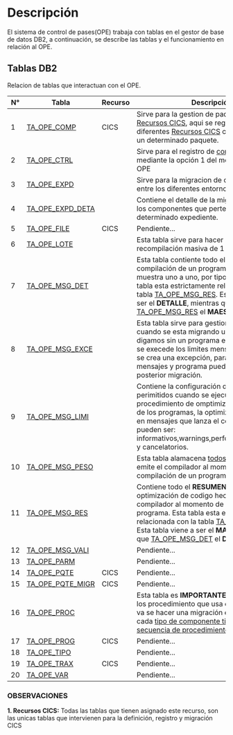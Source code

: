 # Descripción
El sistema de control de pases(OPE) trabaja con tablas en el gestor de base de datos DB2, a continuación, se describe las tablas y el funcionamiento en relación al OPE.

## Tablas DB2
Relacion de tablas que interactuan con el OPE.

| N° | Tabla| Recurso | Descripción| 
|----|-------|-------------|---------|
| 1  | <a href="index.html#/pages/tables/TA_OPE_COMP.md" target="_blank">TA_OPE_COMP</a>|CICS| Sirve para la gestion de paquetes de <a href="index.html#/pages/components.md" target="_blank">Recursos CICS</a>, aqui se registran los diferentes <a href="index.html#/pages/components.md" target="_blank">Recursos CICS</a> correspondientes a un determinado paquete. |
| 2  | <a href="index.html#/pages/tables/TA_OPE_CTRL.md" target="_blank">TA_OPE_CTRL</a>| | Sirve para el registro de <a href="index.html#/pages/components.md" target="_blank">componentes</a> mediante la opción 1 del menu principal del OPE |
| 3  | <a href="index.html#/pages/tables/TA_OPE_EXPD.md" target="_blank">TA_OPE_EXPD</a>| | Sirve para la migracion de componentes entre los diferentes entornos: SIT/UAT/PRD |
| 4  | <a href="index.html#/pages/tables/TA_OPE_EXPD_DETA.md" target="_blank">TA_OPE_EXPD_DETA</a>| | Contiene el detalle de la migración de todos los componentes que pertenecen a un determinado expediente. |
| 5  | <a href="index.html#/pages/tables/TA_OPE_FILE.md" target="_blank">TA_OPE_FILE</a>|CICS| Pendiente... |
| 6  | <a href="index.html#/pages/tables/TA_OPE_LOTE.md" target="_blank">TA_OPE_LOTE</a>| | Esta tabla sirve para hacer una compilación o recompilación masiva de 1 o N programas |
| 7  | <a href="index.html#/pages/tables/TA_OPE_MSG_DET.md" target="_blank">TA_OPE_MSG_DET</a>| | Esta tabla contiente todo el detalle de la compilación de un programa, este detalle se muestra uno a uno, por tipo de mensaje. Esta tabla esta estrictamente relacionada con la tabla <a href="index.html#/pages/tables/TA_OPE_MSG_RES.md" target="_blank">TA_OPE_MSG_RES</a>. Esta tabla viene a ser el **DETALLE**, mientras que <a href="index.html#/pages/tables/TA_OPE_MSG_RES.md" target="_blank">TA_OPE_MSG_RES</a> el **MAESTRO** |
| 8  | <a href="index.html#/pages/tables/TA_OPE_MSG_EXCE.md" target="_blank">TA_OPE_MSG_EXCE</a>| | Esta tabla sirve para gestionar excepciones cuando se esta migrando un programa, digamos sin un programa en su compilación se execede los limites mensajes permitidos, se crea una excepción, para omitir todos los mensajes y programa pueda compilar para su posterior migración. |
| 9  | <a href="index.html#/pages/tables/TA_OPE_MSG_LIMI.md" target="_blank">TA_OPE_MSG_LIMI</a>| | Contiene la configuración de los limites perimitidos cuando se ejecuta el procedimiento de omptimización de codigo de los programas, la optimización se enfoca en mensajes que lanza el compilador estos pueden ser: informativos,warnings,performance,rep.writer y cancelatorios.  |
| 10 | <a href="index.html#/pages/tables/TA_OPE_MSG_PESO.md" target="_blank">TA_OPE_MSG_PESO</a>| | Esta tabla alamacena <a href="index.html#/pages/compiler_msg.md" target="_blank">todos los mensajes </a> que emite el compilador al momento de hacer una compilación de un programa. |
| 11 | <a href="index.html#/pages/tables/TA_OPE_MSG_RES.md" target="_blank">TA_OPE_MSG_RES</a>| |Contiene todo el **RESUMEN.** del analisis y optimización de codigo hechas por el compilador al momento de compilar un programa. Esta tabla esta estrictamente relacionada con la tabla <a href="index.html#/pages/tables/TA_OPE_MSG_DET.md" target="_blank">TA_OPE_MSG_DET</a>. Esta tabla viene a ser el **MAESTRO**, mientras que <a href="index.html#/pages/tables/TA_OPE_MSG_DET.md" target="_blank">TA_OPE_MSG_DET</a> el **DETALLE**|
| 12 | <a href="index.html#/pages/tables/TA_OPE_MSG_VALI.md" target="_blank">TA_OPE_MSG_VALI</a>| | Pendiente...|
| 13 | <a href="index.html#/pages/tables/TA_OPE_PARM.md" target="_blank">TA_OPE_PARM</a>| | Pendiente... |
| 14 | <a href="index.html#/pages/tables/TA_OPE_PQTE.md" target="_blank">TA_OPE_PQTE</a>|CICS| Pendiente... |
| 15 | <a href="index.html#/pages/tables/TA_OPE_PQTE_MIGR.md" target="_blank">TA_OPE_PQTE_MIGR</a>|CICS|Pendiente... |
| 16 | <a href="index.html#/pages/tables/TA_OPE_PROC.md" target="_blank">TA_OPE_PROC</a>| | Esta tabla es **IMPORTANTE** almacena, todos los procedimiento que usa el OPE cuando se va se hacer una migración entre ambientes, cada <a href="index.html#/pages/component_type.md" target="_blank">tipo de componente tiene una secuencia de procedimiento diferente</a>. |
| 17 | <a href="index.html#/pages/tables/TA_OPE_PROG.md" target="_blank">TA_OPE_PROG</a>|CICS| Pendiente... |
| 18 | <a href="index.html#/pages/tables/TA_OPE_TIPO.md" target="_blank">TA_OPE_TIPO</a>| | Pendiente... |
| 19 | <a href="index.html#/pages/tables/TA_OPE_TRAX.md" target="_blank">TA_OPE_TRAX</a>|CICS| Pendiente... |
| 20 | <a href="index.html#/pages/tables/TA_OPE_VAR.md" target="_blank">TA_OPE_VAR</a>| | Pendiente... |

### OBSERVACIONES
<div class="important">
<b>1. Recursos CICS:</b>
 Todas las tablas que tienen asignado este recurso, son las unicas tablas que intervienen para la definición, registro y migración CICS
</div>

